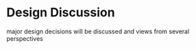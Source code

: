 Design Discussion
==========================================


major design decisions will be discussed and views from several perspectives
